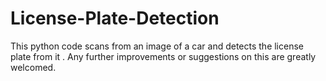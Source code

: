 # License-Plate-Detection
This python code scans from an image of a car and detects the license plate from it . Any further improvements or suggestions on this are greatly welcomed.
